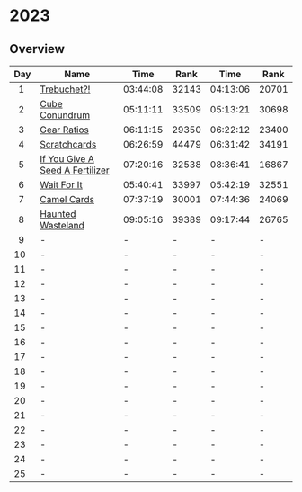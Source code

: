 # 2023

## Overview

| Day     | Name                                                                   | Time     | Rank  | Time     | Rank  |
| ------- | ---------------------------------------------------------------------- | -------- | ----- | -------- | ----- |
| &ensp;1 | [Trebuchet?!](https://adventofcode.com/2023/day/1)                     | 03:44:08 | 32143 | 04:13:06 | 20701 |
| &ensp;2 | [Cube Conundrum](https://adventofcode.com/2023/day/2)                  | 05:11:11 | 33509 | 05:13:21 | 30698 |
| &ensp;3 | [Gear Ratios](https://adventofcode.com/2023/day/3)                     | 06:11:15 | 29350 | 06:22:12 | 23400 |
| &ensp;4 | [Scratchcards](https://adventofcode.com/2023/day/4)                    | 06:26:59 | 44479 | 06:31:42 | 34191 |
| &ensp;5 | [If You Give A Seed A Fertilizer](https://adventofcode.com/2023/day/5) | 07:20:16 | 32538 | 08:36:41 | 16867 |
| &ensp;6 | [Wait For It](https://adventofcode.com/2023/day/6)                     | 05:40:41 | 33997 | 05:42:19 | 32551 |
| &ensp;7 | [Camel Cards](https://adventofcode.com/2023/day/7)                     | 07:37:19 | 30001 | 07:44:36 | 24069 |
| &ensp;8 | [Haunted Wasteland](https://adventofcode.com/2023/day/8)               | 09:05:16 | 39389 | 09:17:44 | 26765 |
| &ensp;9 | -                                                                      | -        | -     | -        | -     |
| 10      | -                                                                      | -        | -     | -        | -     |
| 11      | -                                                                      | -        | -     | -        | -     |
| 12      | -                                                                      | -        | -     | -        | -     |
| 13      | -                                                                      | -        | -     | -        | -     |
| 14      | -                                                                      | -        | -     | -        | -     |
| 15      | -                                                                      | -        | -     | -        | -     |
| 16      | -                                                                      | -        | -     | -        | -     |
| 17      | -                                                                      | -        | -     | -        | -     |
| 18      | -                                                                      | -        | -     | -        | -     |
| 19      | -                                                                      | -        | -     | -        | -     |
| 20      | -                                                                      | -        | -     | -        | -     |
| 21      | -                                                                      | -        | -     | -        | -     |
| 22      | -                                                                      | -        | -     | -        | -     |
| 23      | -                                                                      | -        | -     | -        | -     |
| 24      | -                                                                      | -        | -     | -        | -     |
| 25      | -                                                                      | -        | -     | -        | -     |
